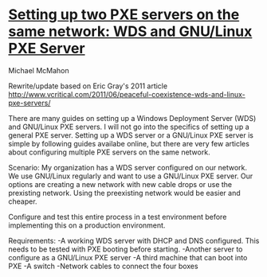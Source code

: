 # [Setting up two PXE servers on the same network: WDS and GNU/Linux PXE Server](#setting-up-two-pxe-servers-on-the-same-network)

Michael McMahon

Rewrite/update based on Eric Gray's 2011 article http://www.vcritical.com/2011/06/peaceful-coexistence-wds-and-linux-pxe-servers/

There are many guides on setting up a Windows Deployment Server (WDS) and GNU/Linux PXE servers.  I will not go into the specifics of setting up a general PXE server.  Setting up a WDS server or a GNU/Linux PXE server is simple by following guides availabe online, but there are very few articles about configuring multiple PXE servers on the same network.

Scenario: My organization has a WDS server configured on our network.  We use GNU/Linux regularly and want to use a GNU/Linux PXE server.  Our options are creating a new network with new cable drops or use the prexisting network.  Using the preexisting network would be easier and cheaper.

Configure and test this entire process in a test environment before implementing this on a production environment.

Requirements:
-A working WDS server with DHCP and DNS configured.  This needs to be tested with PXE booting before starting.
-Another server to configure as a GNU/Linux PXE server
-A third machine that can boot into PXE
-A switch
-Network cables to connect the four boxes


